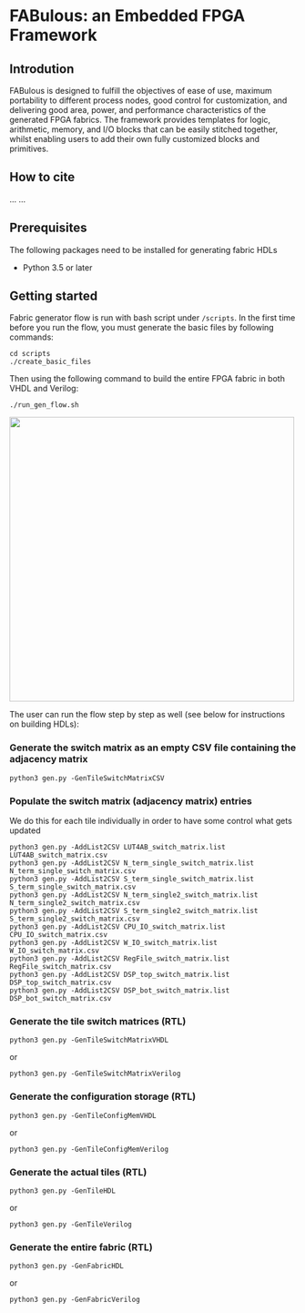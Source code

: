 # FABulous: an Embedded FPGA Framework

## Introdution
FABulous is designed to fulfill the objectives of ease of use, maximum portability to different process nodes, good control for customization, and delivering good area, power, and performance characteristics of the generated FPGA fabrics. The framework provides templates for logic, arithmetic, memory, and I/O blocks that can be easily stitched together, whilst enabling users to add their own fully customized blocks and primitives.

## How to cite
...
...

## Prerequisites
The following packages need to be installed for generating fabric HDLs
 - Python 3.5 or later

## Getting started

Fabric generator flow is run with bash script under ```/scripts```.
In the first time before you run the flow, you must generate the basic files by following commands:
```
cd scripts
./create_basic_files
```
Then using the following command to build the entire FPGA fabric in both VHDL and Verilog:
```
./run_gen_flow.sh
```
<img src="https://www.dropbox.com/s/frnugxm1kjvv947/FABulous_flow2.png?raw=1" width="500"/>

The user can run the flow step by step as well (see below for instructions on building HDLs):

### Generate the switch matrix as an empty CSV file containing the adjacency matrix
```
python3 gen.py -GenTileSwitchMatrixCSV
```

### Populate the switch matrix (adjacency matrix) entries
We do this for each tile individually in order to have some control what gets updated
```
python3 gen.py -AddList2CSV LUT4AB_switch_matrix.list LUT4AB_switch_matrix.csv
python3 gen.py -AddList2CSV N_term_single_switch_matrix.list N_term_single_switch_matrix.csv
python3 gen.py -AddList2CSV S_term_single_switch_matrix.list S_term_single_switch_matrix.csv
python3 gen.py -AddList2CSV N_term_single2_switch_matrix.list N_term_single2_switch_matrix.csv
python3 gen.py -AddList2CSV S_term_single2_switch_matrix.list S_term_single2_switch_matrix.csv
python3 gen.py -AddList2CSV CPU_IO_switch_matrix.list CPU_IO_switch_matrix.csv
python3 gen.py -AddList2CSV W_IO_switch_matrix.list W_IO_switch_matrix.csv
python3 gen.py -AddList2CSV RegFile_switch_matrix.list RegFile_switch_matrix.csv
python3 gen.py -AddList2CSV DSP_top_switch_matrix.list DSP_top_switch_matrix.csv
python3 gen.py -AddList2CSV DSP_bot_switch_matrix.list DSP_bot_switch_matrix.csv
```

### Generate the tile switch matrices (RTL)
```
python3 gen.py -GenTileSwitchMatrixVHDL
```
or
```
python3 gen.py -GenTileSwitchMatrixVerilog
```

### Generate the configuration storage (RTL)
```
python3 gen.py -GenTileConfigMemVHDL
```
or
```
python3 gen.py -GenTileConfigMemVerilog
```

### Generate the actual tiles (RTL)
```
python3 gen.py -GenTileHDL
```
or
```
python3 gen.py -GenTileVerilog
```

### Generate the entire fabric (RTL)
```
python3 gen.py -GenFabricHDL
```
or
```
python3 gen.py -GenFabricVerilog
```
